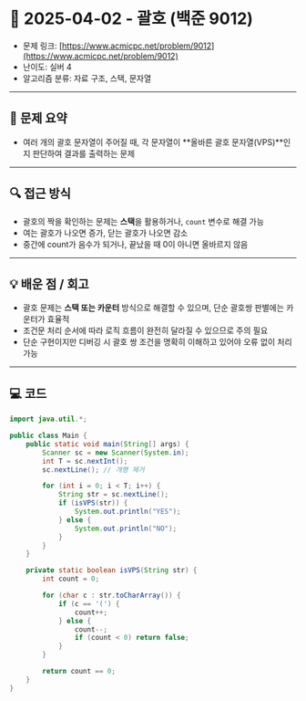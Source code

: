 # 📅 2025-04-02 - 괄호 (백준 9012)

<!-- 문제 링크 -->
- 문제 링크: [https://www.acmicpc.net/problem/9012](https://www.acmicpc.net/problem/9012)
- 난이도: 실버 4
- 알고리즘 분류: 자료 구조, 스택, 문자열

---

## 📌 문제 요약

- 여러 개의 괄호 문자열이 주어질 때, 각 문자열이 **올바른 괄호 문자열(VPS)**인지 판단하여 결과를 출력하는 문제

---

## 🔍 접근 방식

- 괄호의 짝을 확인하는 문제는 **스택**을 활용하거나, `count` 변수로 해결 가능
- 여는 괄호가 나오면 증가, 닫는 괄호가 나오면 감소
- 중간에 count가 음수가 되거나, 끝났을 때 0이 아니면 올바르지 않음

---

## 💡 배운 점 / 회고

- 괄호 문제는 **스택 또는 카운터** 방식으로 해결할 수 있으며, 단순 괄호쌍 판별에는 카운터가 효율적
- 조건문 처리 순서에 따라 로직 흐름이 완전히 달라질 수 있으므로 주의 필요
- 단순 구현이지만 디버깅 시 괄호 쌍 조건을 명확히 이해하고 있어야 오류 없이 처리 가능

---

## 💻 코드

```java
import java.util.*;

public class Main {
    public static void main(String[] args) {
        Scanner sc = new Scanner(System.in);
        int T = sc.nextInt();
        sc.nextLine(); // 개행 제거

        for (int i = 0; i < T; i++) {
            String str = sc.nextLine();
            if (isVPS(str)) {
                System.out.println("YES");
            } else {
                System.out.println("NO");
            }
        }
    }

    private static boolean isVPS(String str) {
        int count = 0;

        for (char c : str.toCharArray()) {
            if (c == '(') {
                count++;
            } else {
                count--;
                if (count < 0) return false;
            }
        }

        return count == 0;
    }
}
